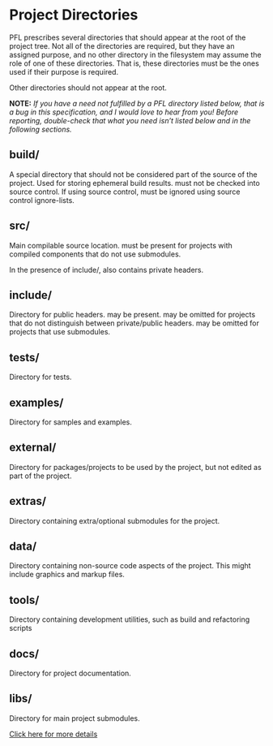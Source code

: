 # Project Directories
PFL prescribes several directories that should appear at the root of the project tree. Not all of the directories are required, but they have an assigned purpose, and no other directory in the filesystem may assume the role of one of these directories. That is, these directories must be the ones used if their purpose is required.

Other directories should not appear at the root.

**NOTE:** *If you have a need not fulfilled by a PFL directory listed below, that is a bug in this specification, and I would love to hear from you! Before reporting, double-check that what you need isn’t listed below and in the following sections.*

## build/
A special directory that should not be considered part of the source of the project. Used for storing ephemeral build results. must not be checked into source control. If using source control, must be ignored using source control ignore-lists.

## src/
Main compilable source location. must be present for projects with compiled components that do not use submodules.

In the presence of include/, also contains private headers.

## include/
Directory for public headers. may be present. may be omitted for projects that do not distinguish between private/public headers. may be omitted for projects that use submodules.

## tests/
Directory for tests.

## examples/
Directory for samples and examples.

## external/
Directory for packages/projects to be used by the project, but not edited as part of the project.

## extras/
Directory containing extra/optional submodules for the project.

## data/
Directory containing non-source code aspects of the project. This might include graphics and markup files.

## tools/
Directory containing development utilities, such as build and refactoring scripts

## docs/
Directory for project documentation.

## libs/
Directory for main project submodules.

[Click here for more details](https://api.csswg.org/bikeshed/?force=1&url=https://raw.githubusercontent.com/vector-of-bool/pitchfork/develop/data/spec.bs)